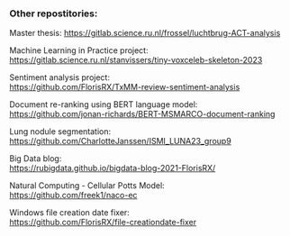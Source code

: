 ### Other repostitories:

Master thesis: 
https://gitlab.science.ru.nl/frossel/luchtbrug-ACT-analysis

Machine Learning in Practice project:  
https://gitlab.science.ru.nl/stanvissers/tiny-voxceleb-skeleton-2023

Sentiment analysis project:  
https://github.com/FlorisRX/TxMM-review-sentiment-analysis

Document re-ranking using BERT language model:  
https://github.com/jonan-richards/BERT-MSMARCO-document-ranking

Lung nodule segmentation:  
https://github.com/CharlotteJanssen/ISMI_LUNA23_group9

Big Data blog:  
https://rubigdata.github.io/bigdata-blog-2021-FlorisRX/

Natural Computing - Cellular Potts Model:  
https://github.com/freek1/naco-ec

Windows file creation date fixer:  
https://github.com/FlorisRX/file-creationdate-fixer
